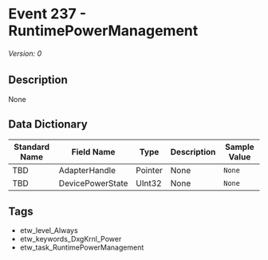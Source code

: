 # Event 237 - RuntimePowerManagement
###### Version: 0

## Description
None

## Data Dictionary
|Standard Name|Field Name|Type|Description|Sample Value|
|---|---|---|---|---|
|TBD|AdapterHandle|Pointer|None|`None`|
|TBD|DevicePowerState|UInt32|None|`None`|

## Tags
* etw_level_Always
* etw_keywords_DxgKrnl_Power
* etw_task_RuntimePowerManagement
